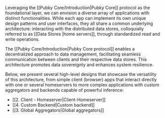 Leveraging the [[Pubky Core/Introduction|Pubky Core]] protocol as the foundational layer, we can envision a diverse array of applications with distinct functionalities. While each app can implement its own unique design patterns and user interfaces, they all share a common underlying architecture: interacting with the distributed data stores, colloquially referred to as [[Data Stores |home servers]], through standardized read and write operations.

The [[Pubky Core/Introduction|Pubky Core protocol]] enables a decentralized approach to data management, facilitating seamless communication between clients and their respective data stores. This architecture promotes data sovereignty and enhances system resilience.

Below, we present several high-level designs that showcase the versatility of this architecture, from simple client (browser) apps that interact directly with one or several homeservers to more complex applications with custom aggregators and backends capable of powerful inference:

- [[2. Client - Homeserver|Client-Homeserver]]
- [[4. Custom Backend|Custom backend]]
- [[3. Global Aggregators|Global aggregators]]
